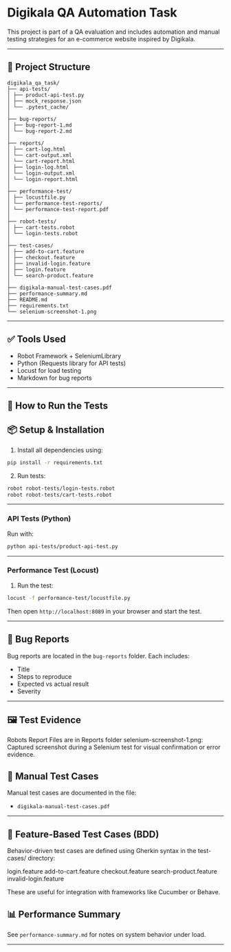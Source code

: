 # Digikala QA Automation Task

This project is part of a QA evaluation and includes automation and manual testing strategies for an e-commerce website inspired by Digikala.

---

## 📁 Project Structure

```
digikala_qa_task/
├── api-tests/
│ ├── product-api-test.py
│ ├── mock_response.json
│ └── .pytest_cache/
│
├── bug-reports/
│ ├── bug-report-1.md
│ └── bug-report-2.md
│
├── reports/
│ ├── cart-log.html
│ └── cart-output.xml
│ └── cart-report.html
│ ├── login-log.html
│ └── login-output.xml
│ └── login-report.html
│
├── performance-test/
│ ├── locustfile.py
│ └── performance-test-reports/
│ └── performance-test-report.pdf
│
├── robot-tests/
│ ├── cart-tests.robot
│ └── login-tests.robot
│
├── test-cases/
│ ├── add-to-cart.feature
│ ├── checkout.feature
│ ├── invalid-login.feature
│ ├── login.feature
│ └── search-product.feature
│
├── digikala-manual-test-cases.pdf
├── performance-summary.md
├── README.md
├── requirements.txt
└── selenium-screenshot-1.png
```

---

## ✅ Tools Used

- Robot Framework + SeleniumLibrary
- Python (Requests library for API tests)
- Locust for load testing
- Markdown for bug reports

---

## 🚀 How to Run the Tests

## 📦 Setup & Installation

1. Install all dependencies using:
```bash
pip install -r requirements.txt
```
2. Run tests:
```bash
robot robot-tests/login-tests.robot
robot robot-tests/cart-tests.robot
```

---

### API Tests (Python)

Run with:

```bash
python api-tests/product-api-test.py
```

---

### Performance Test (Locust)


1. Run the test:

```bash
locust -f performance-test/locustfile.py
```

Then open `http://localhost:8089` in your browser and start the test.

---

## 🐞 Bug Reports

Bug reports are located in the `bug-reports` folder. Each includes:
- Title
- Steps to reproduce
- Expected vs actual result
- Severity

---

## 🖼️ Test Evidence
Robots Report Files are in Reports folder
selenium-screenshot-1.png: Captured screenshot during a Selenium test for visual confirmation or error evidence.



## 📄 Manual Test Cases

Manual test cases are documented in the file:
- `digikala-manual-test-cases.pdf`

---

## 🧪 Feature-Based Test Cases (BDD)
Behavior-driven test cases are defined using Gherkin syntax in the test-cases/ directory:

login.feature
add-to-cart.feature
checkout.feature
search-product.feature
invalid-login.feature

These are useful for integration with frameworks like Cucumber or Behave.

## 📊 Performance Summary

See `performance-summary.md` for notes on system behavior under load.

---


